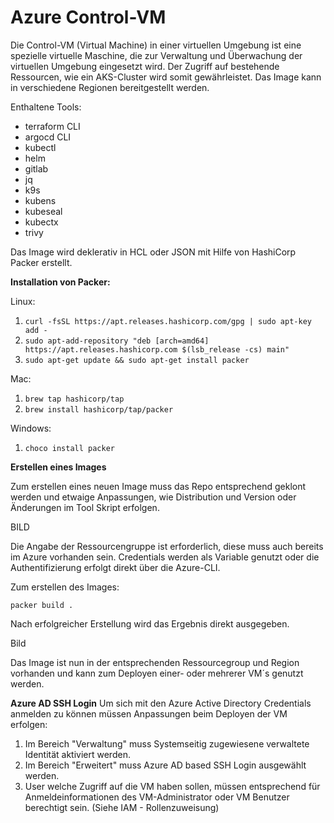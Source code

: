 
# Azure Control-VM

  
Die Control-VM (Virtual Machine) in einer virtuellen Umgebung ist eine spezielle virtuelle Maschine, die zur Verwaltung und Überwachung der virtuellen Umgebung eingesetzt wird. Der Zugriff auf bestehende Ressourcen, wie ein AKS-Cluster wird somit gewährleistet. Das Image kann in verschiedene Regionen bereitgestellt werden. 

Enthaltene Tools:

- terraform CLI
- argocd CLI
- kubectl
- helm
- gitlab
- jq
- k9s
- kubens
- kubeseal
- kubectx
- trivy


Das Image wird deklerativ in HCL oder JSON mit Hilfe von HashiCorp Packer erstellt. 

**Installation von Packer:**

Linux:

 1. `curl -fsSL https://apt.releases.hashicorp.com/gpg | sudo apt-key add -`
 2. `sudo apt-add-repository "deb [arch=amd64] https://apt.releases.hashicorp.com $(lsb_release -cs) main"`
 3. `sudo apt-get update && sudo apt-get install packer`

Mac:

 1. `brew tap hashicorp/tap`
 2. `brew install hashicorp/tap/packer`

Windows:

 1. `choco install packer`


**Erstellen eines Images**

Zum erstellen eines neuen Image muss das Repo entsprechend geklont werden und etwaige Anpassungen, wie Distribution und Version oder Änderungen im Tool Skript erfolgen.


BILD


Die Angabe der Ressourcengruppe ist erforderlich, diese muss auch bereits im Azure vorhanden sein.
Credentials werden als Variable genutzt oder die Authentifizierung erfolgt direkt über die Azure-CLI.

Zum erstellen des Images:

    packer build .

Nach erfolgreicher Erstellung wird das Ergebnis direkt ausgegeben.

Bild

Das Image ist nun in der entsprechenden Ressourcegroup und Region vorhanden und kann zum Deployen einer- oder mehrerer VM´s genutzt werden.

**Azure AD SSH Login**
Um sich mit den Azure Active Directory Credentials anmelden zu können müssen  Anpassungen beim Deployen der VM erfolgen:

1. Im Bereich "Verwaltung" muss Systemseitig zugewiesene verwaltete Identität aktiviert werden.
2. Im Bereich "Erweitert" muss Azure AD based SSH Login ausgewählt werden.
3. User welche Zugriff auf die VM haben sollen, müssen entsprechend für Anmeldeinformationen des VM-Administrator oder VM Benutzer berechtigt sein. (Siehe IAM - Rollenzuweisung)



